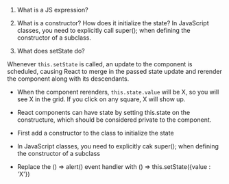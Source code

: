 1. What is a JS expression?

2. What is a constructor? How does it initialize the state? 
In JavaScript classes, you need to explicitly call super(); when defining the constructor of a subclass.

3. What does setState do? 

Whenever `this.setState` is called, an update to the component is scheduled, causing React to merge in the passed state update and rerender the component along with its descendants. 
* When the component rerenders, `this.state.value` will be X, so you will see X in the grid. If you click on any square, X will show up. 

* React components can have state by setting this.state on the constructure, which should be considered private to the component. 
* First add a constructor to the class to initialize the state
* In JavaScript classes, you need to explicitly cak super(); when defining the constructor of a subclass 
* Replace the () => alert() event handler with () => this.setState({value : 'X'})